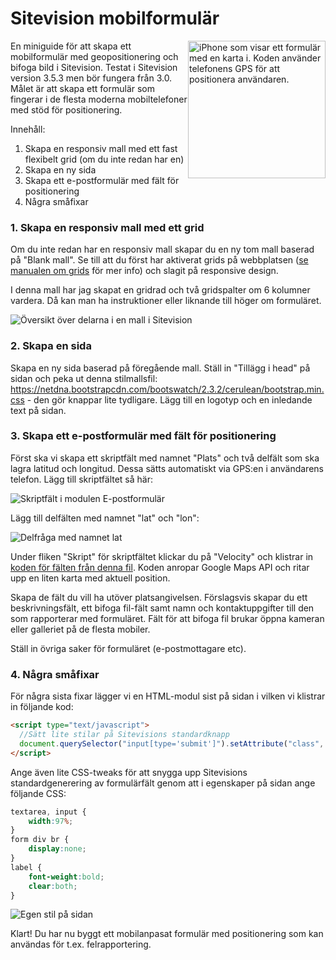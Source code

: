 Sitevision mobilformulär
========================

<div style="float:right"><img width="220" src="https://raw.github.com/peterk/sitevision-geoform/master/screens/ios.png" alt="iPhone som visar ett formulär med en karta i. Koden använder telefonens GPS för att positionera användaren." width></div>

En miniguide för att skapa ett mobilformulär med geopositionering och bifoga
bild i Sitevision. Testat i Sitevision version 3.5.3 men bör fungera från 3.0.
Målet är att skapa ett formulär som fingerar i de flesta moderna mobiltelefoner
med stöd för positionering.

Innehåll:

1. Skapa en responsiv mall med ett fast flexibelt grid (om du inte redan har en)
2. Skapa en ny sida
3. Skapa ett e-postformulär med fält för positionering
4. Några småfixar


### <a id="h1"></a>1. Skapa en responsiv mall med ett grid

Om du inte redan har en responsiv mall skapar du en ny tom mall baserad på "Blank mall". Se till att du först har aktiverat grids på webbplatsen ([se manualen om grids](http://help.sitevision.se/SiteVision_3_0/gridConfigRepository.html) för mer info) och slagit på responsive design.

I denna mall har jag skapat en gridrad och två gridspalter om 6 kolumner vardera. Då kan man ha instruktioner eller liknande till höger om formuläret.

![Översikt över delarna i en mall i Sitevision](https://raw.github.com/peterk/sitevision-geoform/master/screens/00_grid-template.png)


### <a id="h2"></a>2. Skapa en sida

Skapa en ny sida baserad på föregående mall. Ställ in "Tillägg i head" på sidan och peka ut denna stilmallsfil: https://netdna.bootstrapcdn.com/bootswatch/2.3.2/cerulean/bootstrap.min.css - den gör knappar lite tydligare. Lägg till en logotyp och en inledande text på sidan.


### <a id="h3"></a>3. Skapa ett e-postformulär med fält för positionering

Först ska vi skapa ett skriptfält med namnet "Plats" och två delfält som ska lagra latitud och longitud. Dessa sätts automatiskt via GPS:en i användarens telefon. Lägg till skriptfältet så här:

![Skriptfält i modulen E-postformulär](https://raw.github.com/peterk/sitevision-geoform/master/screens/01_skript-plats.png)

Lägg till delfälten med namnet "lat" och "lon":

![Delfråga med namnet lat](https://raw.github.com/peterk/sitevision-geoform/master/screens/02_screen_lat.png)

Under fliken "Skript" för skriptfältet klickar du på "Velocity" och klistrar in [koden för fälten från denna fil](https://github.com/peterk/sitevision-geoform/blob/master/skriptfaltkod.vm). Koden anropar Google Maps API och ritar upp en liten karta med aktuell position.

Skapa de fält du vill ha utöver platsangivelsen. Förslagsvis skapar du ett beskrivningsfält, ett bifoga fil-fält samt namn och kontaktuppgifter till den som rapporterar med formuläret. Fält för att bifoga fil brukar öppna kameran eller galleriet på de flesta mobiler.

Ställ in övriga saker för formuläret (e-postmottagare etc).


### <a id="h4"></a>4. Några småfixar

För några sista fixar lägger vi en HTML-modul sist på sidan i vilken vi klistrar in följande kod:

```html
<script type="text/javascript">
  //Sätt lite stilar på Sitevisions standardknapp
  document.querySelector("input[type='submit']").setAttribute("class", "btn btn-large btn-primary");
</script>
```

Ange även lite CSS-tweaks för att snygga upp Sitevisions standardgenerering av formulärfält genom att i egenskaper på sidan ange följande CSS:

```css
textarea, input {
    width:97%;
}
form div br {
    display:none;
}
label {
    font-weight:bold;
    clear:both;
}
```

![Egen stil på sidan](https://raw.github.com/peterk/sitevision-geoform/master/screens/03_egen-stil.png)

Klart! Du har nu byggt ett mobilanpasat formulär med positionering som kan användas för t.ex. felrapportering.


